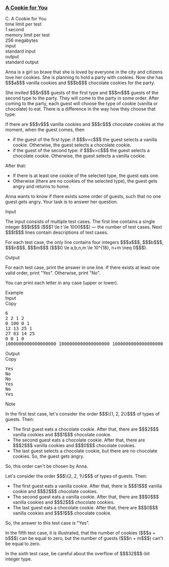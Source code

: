 <h3><a href="https://codeforces.com/contest/1371/problem/C" target="_blank" rel="noopener noreferrer">A Cookie for You</a></h3>

<div class="header"><div class="title">C. A Cookie for You</div><div class="time-limit"><div class="property-title">time limit per test</div>1 second</div><div class="memory-limit"><div class="property-title">memory limit per test</div>256 megabytes</div><div class="input-file input-standard"><div class="property-title">input</div>standard input</div><div class="output-file output-standard"><div class="property-title">output</div>standard output</div></div><div><p>Anna is a girl so brave that she is loved by everyone in the city and citizens love her cookies. She is planning to hold a party with cookies. Now she has $$$a$$$ vanilla cookies and $$$b$$$ chocolate cookies for the party.</p><p>She invited $$$n$$$ guests of the first type and $$$m$$$ guests of the second type to the party. They will come to the party in some order. After coming to the party, each guest will choose the type of cookie (vanilla or chocolate) to eat. There is a difference in the way how they choose that type:</p><p>If there are $$$v$$$ vanilla cookies and $$$c$$$ chocolate cookies at the moment, when the guest comes, then</p><ul> <li> if the guest of the first type: if $$$v>c$$$ the guest selects a <span class="tex-font-style-bf">vanilla</span> cookie. Otherwise, the guest selects a <span class="tex-font-style-bf">chocolate</span> cookie. </li><li> if the guest of the second type: if $$$v>c$$$ the guest selects a <span class="tex-font-style-bf">chocolate</span> cookie. Otherwise, the guest selects a <span class="tex-font-style-bf">vanilla</span> cookie. </li></ul><p>After that:</p><ul> <li> If there is at least one cookie of the selected type, the guest eats one. </li><li> Otherwise (there are no cookies of the selected type), the guest gets angry and returns to home. </li></ul><p>Anna wants to know if there exists some order of guests, such that <span class="tex-font-style-bf">no one guest gets angry</span>. Your task is to answer her question.</p></div><div class="input-specification"><div class="section-title">Input</div><p>The input consists of multiple test cases. The first line contains a single integer $$$t$$$ ($$$1 \le t \le 1000$$$) — the number of test cases. Next $$$t$$$ lines contain descriptions of test cases.</p><p>For each test case, the only line contains four integers $$$a$$$, $$$b$$$, $$$n$$$, $$$m$$$ ($$$0 \le a,b,n,m \le 10^{18}, n+m \neq 0$$$).</p></div><div class="output-specification"><div class="section-title">Output</div><p>For each test case, print the answer in one line. If there exists at least one valid order, print "<span class="tex-font-style-tt">Yes</span>". Otherwise, print "<span class="tex-font-style-tt">No</span>".</p><p>You can print each letter in any case (upper or lower).</p></div><div class="sample-tests"><div class="section-title">Example</div><div class="sample-test"><div class="input"><div class="title">Input<div title="Copy" data-clipboard-target="#id009707887321734908" id="id008494282136454525" class="input-output-copier">Copy</div></div><pre id="id009707887321734908">6
2 2 1 2
0 100 0 1
12 13 25 1
27 83 14 25
0 0 1 0
1000000000000000000 1000000000000000000 1000000000000000000 1000000000000000000
</pre></div><div class="output"><div class="title">Output<div title="Copy" data-clipboard-target="#id005768689747710841" id="id005455878681715318" class="input-output-copier">Copy</div></div><pre id="id005768689747710841">Yes
No
No
Yes
No
Yes
</pre></div></div></div><div class="note"><div class="section-title">Note</div><p>In the first test case, let's consider the order $$$\{1, 2, 2\}$$$ of types of guests. Then:</p><ul> <li> The first guest eats a chocolate cookie. After that, there are $$$2$$$ vanilla cookies and $$$1$$$ chocolate cookie. </li><li> The second guest eats a chocolate cookie. After that, there are $$$2$$$ vanilla cookies and $$$0$$$ chocolate cookies. </li><li> The last guest selects a chocolate cookie, but there are no chocolate cookies. So, the guest gets angry. </li></ul><p>So, this order can't be chosen by Anna.</p><p>Let's consider the order $$$\{2, 2, 1\}$$$ of types of guests. Then:</p><ul> <li> The first guest eats a vanilla cookie. After that, there is $$$1$$$ vanilla cookie and $$$2$$$ chocolate cookies. </li><li> The second guest eats a vanilla cookie. After that, there are $$$0$$$ vanilla cookies and $$$2$$$ chocolate cookies. </li><li> The last guest eats a chocolate cookie. After that, there are $$$0$$$ vanilla cookies and $$$1$$$ chocolate cookie. </li></ul><p>So, the answer to this test case is "<span class="tex-font-style-tt">Yes</span>".</p><p>In the fifth test case, it is illustrated, that the number of cookies ($$$a + b$$$) can be equal to zero, but the number of guests ($$$n + m$$$) can't be equal to zero.</p><p>In the sixth test case, be careful about the overflow of $$$32$$$-bit integer type.</p></div>